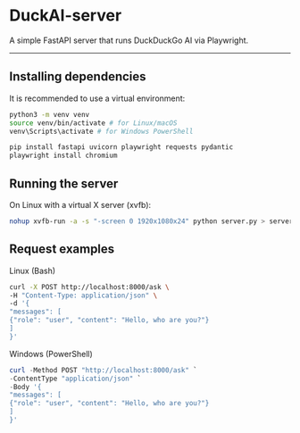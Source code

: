 # DuckAI-server

A simple FastAPI server that runs DuckDuckGo AI via Playwright.

---

## Installing dependencies

It is recommended to use a virtual environment:

```bash
python3 -m venv venv
source venv/bin/activate # for Linux/macOS
venv\Scripts\activate # for Windows PowerShell

pip install fastapi uvicorn playwright requests pydantic
playwright install chromium
```

## Running the server

On Linux with a virtual X server (xvfb):
```bash
nohup xvfb-run -a -s "-screen 0 1920x1080x24" python server.py > server.log 2>&1 & disown
```

## Request examples
Linux (Bash)
```bash
curl -X POST http://localhost:8000/ask \
-H "Content-Type: application/json" \
-d '{
"messages": [
{"role": "user", "content": "Hello, who are you?"}
]
}'
```
Windows (PowerShell)
```powershell
curl -Method POST "http://localhost:8000/ask" `
-ContentType "application/json" `
-Body '{
"messages": [
{"role": "user", "content": "Hello, who are you?"}
]
}'
```